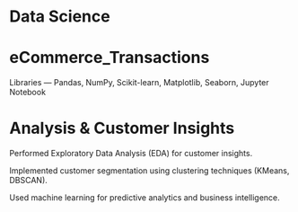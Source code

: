 # Data Science 
# eCommerce_Transactions
Libraries —  Pandas, NumPy, Scikit-learn, Matplotlib, Seaborn, Jupyter Notebook

# Analysis & Customer Insights

Performed Exploratory Data Analysis (EDA) for customer insights.

Implemented customer segmentation using clustering techniques (KMeans, DBSCAN).

Used machine learning for predictive analytics and business intelligence.
